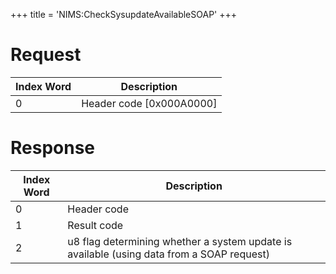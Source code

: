 +++
title = 'NIMS:CheckSysupdateAvailableSOAP'
+++

# Request

| Index Word | Description                |
|------------|----------------------------|
| 0          | Header code \[0x000A0000\] |

# Response

| Index Word | Description                                                                               |
|------------|-------------------------------------------------------------------------------------------|
| 0          | Header code                                                                               |
| 1          | Result code                                                                               |
| 2          | u8 flag determining whether a system update is available (using data from a SOAP request) |